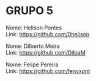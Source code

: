 # GRUPO 5
Nome: Helison Pontes  
Link: https://github.com/0helison  
  
Nome: Dilberto Meira  
Link: https://github.com/DilbaM 

Nome:  Felipe Pereira  
Link:  https://github.com/fenyxpnt
  